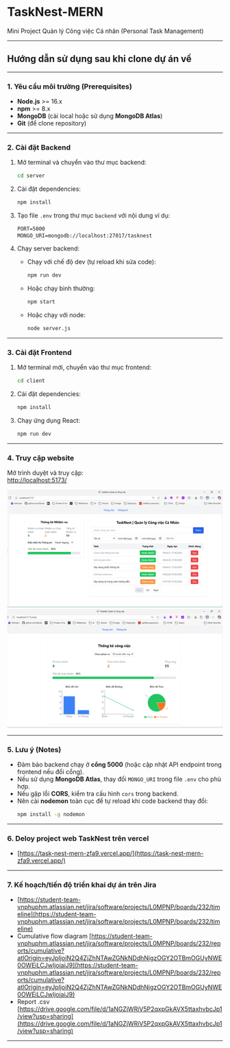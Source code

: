 # TaskNest-MERN
Mini Project Quản lý Công việc Cá nhân (Personal Task Management)

---
## Hướng dẫn sử dụng sau khi clone dự án về
---

### 1. Yêu cầu môi trường (Prerequisites)
- **Node.js** >= 16.x  
- **npm** >= 8.x  
- **MongoDB** (cài local hoặc sử dụng **MongoDB Atlas**)  
- **Git** (để clone repository)

---

### 2. Cài đặt Backend

1. Mở terminal và chuyển vào thư mục backend:
    ```bash
    cd server
    ```

2. Cài đặt dependencies:
    ```bash
    npm install
    ```

3. Tạo file `.env` trong thư mục `backend` với nội dung ví dụ:
    ```
    PORT=5000
    MONGO_URI=mongodb://localhost:27017/tasknest
    ```

4. Chạy server backend:
    - Chạy với chế độ dev (tự reload khi sửa code):
      ```bash
      npm run dev
      ```
    - Hoặc chạy bình thường:
      ```bash
      npm start
      ```
    - Hoặc chạy với node:
      ```bash
      node server.js
      ```

---

### 3. Cài đặt Frontend

1. Mở terminal mới, chuyển vào thư mục frontend:
    ```bash
    cd client
    ```

2. Cài đặt dependencies:
    ```bash
    npm install
    ```

3. Chạy ứng dụng React:
    ```bash
    npm run dev
    ```

---

### 4. Truy cập website

Mở trình duyệt và truy cập:  
[http://localhost:5173/](http://localhost:5173/)

![Homepage](client/public/homepage.png)
![Mô tả ảnh](client\public\thongke.png)

---

### 5. Lưu ý (Notes)

- Đảm bảo backend chạy ở **cổng 5000** (hoặc cập nhật API endpoint trong frontend nếu đổi cổng).  
- Nếu sử dụng **MongoDB Atlas**, thay đổi `MONGO_URI` trong file `.env` cho phù hợp.  
- Nếu gặp lỗi **CORS**, kiểm tra cấu hình `cors` trong backend.  
- Nên cài **nodemon** toàn cục để tự reload khi code backend thay đổi:  
  ```bash
  npm install -g nodemon

---

### 6. Deloy project web TaskNest trên vercel
- [https://task-nest-mern-zfa9.vercel.app/](https://task-nest-mern-zfa9.vercel.app/)

---

### 7. Kế hoạch/tiến độ triển khai dự án trên Jira
- [https://student-team-vnphuphm.atlassian.net/jira/software/projects/L0MPNP/boards/232/timeline](https://student-team-vnphuphm.atlassian.net/jira/software/projects/L0MPNP/boards/232/timeline)
- Cumulative flow diagram
[https://student-team-vnphuphm.atlassian.net/jira/software/projects/L0MPNP/boards/232/reports/cumulative?atlOrigin=eyJpIjoiN2Q4ZjZhNTAwZGNkNDdhNjgzOGY2OTBmOGUyNWE0OWEiLCJwIjoiaiJ9](https://student-team-vnphuphm.atlassian.net/jira/software/projects/L0MPNP/boards/232/reports/cumulative?atlOrigin=eyJpIjoiN2Q4ZjZhNTAwZGNkNDdhNjgzOGY2OTBmOGUyNWE0OWEiLCJwIjoiaiJ9)
- Report .csv
[https://drive.google.com/file/d/1aNGZjWRiV5P2qxpGkAVX5ttaxhvbcJp1/view?usp=sharing](https://drive.google.com/file/d/1aNGZjWRiV5P2qxpGkAVX5ttaxhvbcJp1/view?usp=sharing)

---